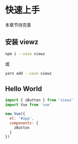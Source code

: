 # 快速上手

本章节待完善

## 安装 viewz

```bash
npm i --save viewz
```

或

```bash
yarn add --save viewz
```

## Hello World

```javascript
import { zButton } from 'viewz'
import Vue from 'vue'

new Vue({
  el: '#app',
  components: {
    zButton
  }
})
```